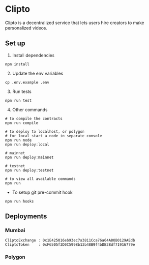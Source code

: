 # Clipto

Clipto is a decentralized service that lets users hire creators to make personalized videos.

## Set up

1. Install dependencies

```
npm install
```

2. Update the env variables

```
cp .env.example .env
```

3. Run tests

```
npm run test
```

4. Other commands

```
# to compile the contracts
npm run compile

# to deploy to localhost, or polygon
# for local start a node in separate console
npm run node
npm run deploy:local

# mainnet
npm run deploy:mainnet

# testnet
npm run deploy:testnet

# to view all available commands
npm run
```

- To setup git pre-commit hook

```
npm run hooks
```

## Deployments

### Mumbai

```
CliptoExchange : 0x1E425016eb93ec7a3811Cca76a64A80B0129AEdb
CliptoToken    : 0xF6505f3D0C5998b13b48B9f4bDB28df71916779e
```

### Polygon

```

```
